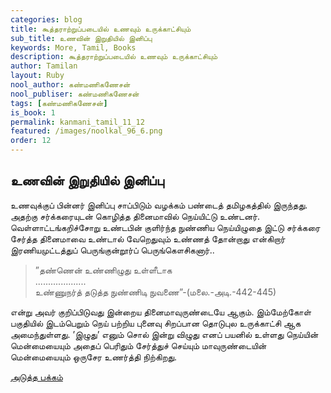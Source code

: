```yaml
---
categories: blog
title: கூத்தராற்றுப்படையில் உணவும் உருக்காட்சியும்
sub_title: உணவின் இறுதியில் இனிப்பு
keywords: More, Tamil, Books
description: கூத்தராற்றுப்படையில் உணவும் உருக்காட்சியும்
author: Tamilan
layout: Ruby
nool_author: கண்மணிகணேசன்
nool_publiser: கண்மணிகணேசன்
tags: [கண்மணிகணேசன்]
is_book: 1
permalink: kanmani_tamil_11_12
featured: /images/noolkal_96_6.png
order: 12
---
```



## உணவின் இறுதியில் இனிப்பு

உணவுக்குப் பின்னர் இனிப்பு சாப்பிடும் வழக்கம் பண்டைத் தமிழகத்தில் இருந்தது. அதற்கு சர்க்கரையுடன் கொழித்த தினைமாவில் நெய்யிட்டு உண்டனர். வெள்ளாட்டங்கறிச்சோறு உண்டபின் குளிர்ந்த நுண்ணிய நெய்யிழுதை இட்டு சர்க்கரை சேர்த்த தினைமாவை உண்டால் வேறெதுவும் உண்ணத் தோன்றாது என்கிறார் இரணியமுட்டத்துப் பெருங்குன்றூர்ப் பெருங்கௌசிகனார்..

> ”தண்ணென் உண்ணிழுது உள்ளீடாக  
>  ....................  
>  உண்ணுநர்த் தடுத்த நுண்ணிடி நுவணை”-(மலை.-அடி.-442-445)

என்று அவர் குறிப்பிடுவது இன்றைய தினைமாவுருண்டையே ஆகும். இம்மேற்கோள் பகுதியில் இடம்பெறும் நெய் பற்றிய புனைவு சிறப்பான தொடுபுல உருக்காட்சி ஆக அமைந்துள்ளது. ’இழுது’ எனும் சொல் இன்று விழுது எனப் பயனில் உள்ளது நெய்யின் மென்மையையும் அதைப் பெரிதும் சேர்த்துச் செய்யும் மாவுருண்டையின் மென்மையையும் ஒருசேர உணர்த்தி நிற்கிறது.

[அடுத்த பக்கம்](kanmani_tamil_11_13)